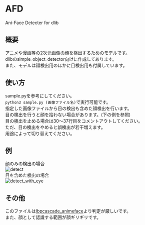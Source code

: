 # AFD
Ani-Face Detecter for dlib

## 概要
アニメや漫画等の2次元画像の顔を検出するためのモデルです。  
dlibのsimple_object_detector向けに作成してあります。  
また、モデルは顔検出用のほかに目検出用も付属しています。  

## 使い方
sample.pyを参考にしてください。  
`python3 sample.py (画像ファイル名)`で実行可能です。  
指定した画像ファイルから目の検出も含めた顔検出を行います。  
目の検出を行うと顔を拾わない場合があります。(下の例を参照)  
目の検出を止める場合は30～37行目をコメントアウトしてください。  
ただ、目の検出をやめると誤検出が若干増えます。  
用途によって切り替えてください。  

## 例
顔のみの検出の場合  
![detect](https://raw.githubusercontent.com/marron-akanishi/AFD/master/images/detect.jpg)  
目を含めた検出の場合  
![detect_with_eye](https://raw.githubusercontent.com/marron-akanishi/AFD/master/images/detect_with_eye.jpg)  

## その他
このファイルは[lbpcascade_animeface](https://github.com/nagadomi/lbpcascade_animeface/)より判定が厳しいです。  
また、顔として認識する範囲が顔ギリギリです。  